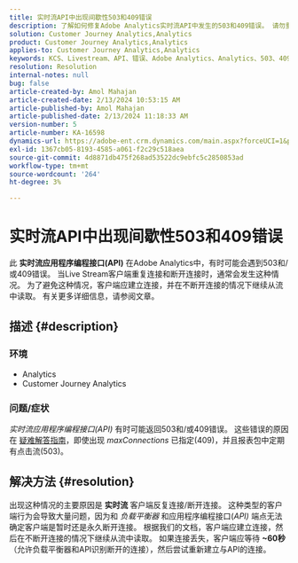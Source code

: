 ```yaml
---
title: 实时流API中出现间歇性503和409错误
description: 了解如何修复Adobe Analytics实时流API中发生的503和409错误。 请勿重复连接/断开连接。
solution: Customer Journey Analytics,Analytics
product: Customer Journey Analytics,Analytics
applies-to: Customer Journey Analytics,Analytics
keywords: KCS、Livestream、API、错误、Adobe Analytics、Analytics、503、409错误
resolution: Resolution
internal-notes: null
bug: false
article-created-by: Amol Mahajan
article-created-date: 2/13/2024 10:53:15 AM
article-published-by: Amol Mahajan
article-published-date: 2/13/2024 11:18:33 AM
version-number: 5
article-number: KA-16598
dynamics-url: https://adobe-ent.crm.dynamics.com/main.aspx?forceUCI=1&pagetype=entityrecord&etn=knowledgearticle&id=6aee7610-5eca-ee11-9079-6045bd0065f9
exl-id: 1367cb05-8193-4585-a061-f2c29c518aea
source-git-commit: 4d8871db475f268ad53522dc9ebfc5c2850853ad
workflow-type: tm+mt
source-wordcount: '264'
ht-degree: 3%

---
```


# 实时流API中出现间歇性503和409错误


此 <b>实时流应用程序编程接口(API)</b> 在Adobe Analytics中，有时可能会遇到503和/或409错误。 当Live Stream客户端重复连接和断开连接时，通常会发生这种情况。 为了避免这种情况，客户端应建立连接，并在不断开连接的情况下继续从流中读取。 有关更多详细信息，请参阅文章。

## 描述 {#description}


### <b>环境</b>

- Analytics
- Customer Journey Analytics


### <b>问题/症状</b>

*实时流应用程序编程接口(API)* 有时可能返回503和/或409错误。 这些错误的原因在 [疑难解答指南](https://github.com/AdobeDocs/analytics-1.4-apis/blob/master/docs/live-stream-api/troubleshooting.md)，即使出现 *maxConnections* 已指定(409)，并且报表包中定期有点击流(503)。


## 解决方法 {#resolution}


出现这种情况的主要原因是 <b>实时流</b> 客户端反复连接/断开连接。 这种类型的客户端行为会导致大量问题，因为和 *负载平衡器* 和应用程序编程接口(*API)* 端点无法确定客户端是暂时还是永久断开连接。 根据我们的文档，客户端应建立连接，然后在不断开连接的情况下继续从流中读取。 如果连接丢失，客户端应等待 <b>~60秒</b> （允许负载平衡器和API识别断开的连接），然后尝试重新建立与API的连接。
